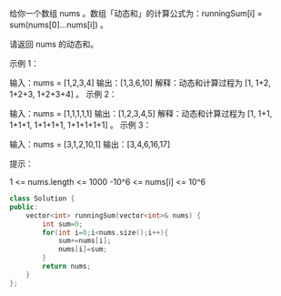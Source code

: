 给你一个数组 nums 。数组「动态和」的计算公式为：runningSum[i] = sum(nums[0]…nums[i]) 。

请返回 nums 的动态和。

 

示例 1：

输入：nums = [1,2,3,4]
输出：[1,3,6,10]
解释：动态和计算过程为 [1, 1+2, 1+2+3, 1+2+3+4] 。
示例 2：

输入：nums = [1,1,1,1,1]
输出：[1,2,3,4,5]
解释：动态和计算过程为 [1, 1+1, 1+1+1, 1+1+1+1, 1+1+1+1+1] 。
示例 3：

输入：nums = [3,1,2,10,1]
输出：[3,4,6,16,17]


提示：

1 <= nums.length <= 1000
-10^6 <= nums[i] <= 10^6

```cpp
class Solution {
public:
    vector<int> runningSum(vector<int>& nums) {
        int sum=0;
        for(int i=0;i<nums.size();i++){
            sum+=nums[i];
            nums[i]=sum;
        }
        return nums;
    }
};
```

